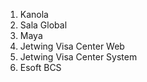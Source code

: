 1. Kanola
2. Sala Global
3. Maya
4. Jetwing Visa Center Web
5. Jetwing Visa Center System
6. Esoft BCS